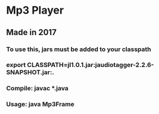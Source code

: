 # Mp3 Player

## Made in 2017

### To use this, jars must be added to your classpath 
### export CLASSPATH=jl1.0.1.jar:jaudiotagger-2.2.6-SNAPSHOT.jar:.
### Compile: javac *.java
### Usage: java Mp3Frame


